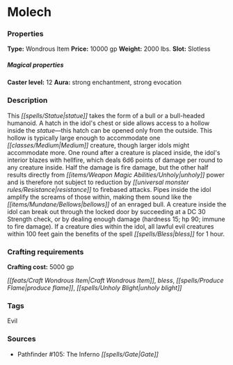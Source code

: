 ﻿---
Title: "Molech"
Type: "Wondrous Item"
Price: "10000 gp"
Weight: "2000 lbs."
Slot: "Slotless"
Caster level: "12"
Aura: "strong enchantment, strong evocation"
Description: |
  "This statue takes the form of a bull or a bull-headed humanoid. A hatch in the idol's chest or side allows access to a hollow inside the statue—this hatch can be opened only from the outside. This hollow is typically large enough to accommodate one Medium creature, though larger idols might accommodate more. One round after a creature is placed inside, the idol's interior blazes with hellfire, which deals 6d6 points of damage per round to any creature inside. Half the damage is fire damage, but the other half results directly from unholy power and is therefore not subject to reduction by resistance to firebased attacks. Pipes inside the idol amplify the screams of those within, making them sound like the bellows of an enraged bull. A creature inside the idol can break out through the locked door by succeeding at a DC 30 Strength check, or by dealing enough damage (hardness 15; hp 90; immune to fire damage). If a creature dies within the idol, all lawful evil creatures within 100 feet gain the benefits of the spell bless for 1 hour."
Crafting cost: "5000 gp"
Sources: "['Pathfinder #105: The Inferno Gate']"
---

# Molech

### Properties

**Type:** Wondrous Item **Price:** 10000 gp **Weight:** 2000 lbs. **Slot:** Slotless

##### Magical properties

**Caster level:** 12 **Aura:** strong enchantment, strong evocation

### Description

This _[[spells/Statue|statue]]_ takes the form of a bull or a bull-headed humanoid. A hatch in the idol's chest or side allows access to a hollow inside the _statue_—this hatch can be opened only from the outside. This hollow is typically large enough to accommodate one _[[classes/Medium|Medium]]_ creature, though larger idols might accommodate more. One round after a creature is placed inside, the idol's interior blazes with hellfire, which deals 6d6 points of damage per round to any creature inside. Half the damage is fire damage, but the other half results directly from _[[items/Weapon Magic Abilities/Unholy|unholy]]_ power and is therefore not subject to reduction by _[[universal monster rules/Resistance|resistance]]_ to firebased attacks. Pipes inside the idol amplify the screams of those within, making them sound like the _[[items/Mundane/Bellows|bellows]]_ of an enraged bull. A creature inside the idol can break out through the locked door by succeeding at a DC 30 Strength check, or by dealing enough damage (hardness 15; hp 90; immune to fire damage). If a creature dies within the idol, all lawful evil creatures within 100 feet gain the benefits of the spell _[[spells/Bless|bless]]_ for 1 hour.

### Crafting requirements

**Crafting cost:** 5000 gp

_[[feats/Craft Wondrous Item|Craft Wondrous Item]]_, _bless_, _[[spells/Produce Flame|produce flame]]_, _[[spells/Unholy Blight|unholy blight]]_

### Tags

Evil

### Sources

* Pathfinder #105: The Inferno _[[spells/Gate|Gate]]_